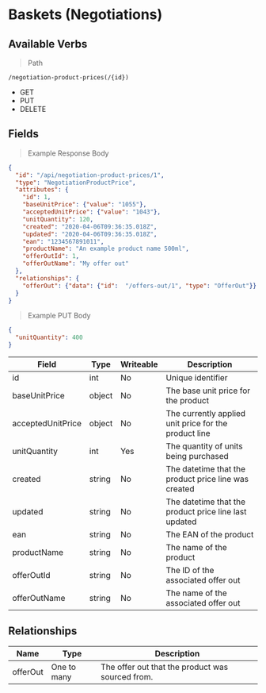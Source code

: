 # Baskets (Negotiations)

## Available Verbs

> Path

```
/negotiation-product-prices(/{id})
```

* GET
* PUT
* DELETE

## Fields

> Example Response Body

```json
{
  "id": "/api/negotiation-product-prices/1",
  "type": "NegotiationProductPrice",
  "attributes": {
    "id": 1,
    "baseUnitPrice": {"value": "1055"},
    "acceptedUnitPrice": {"value": "1043"},
    "unitQuantity": 120,
    "created": "2020-04-06T09:36:35.018Z",
    "updated": "2020-04-06T09:36:35.018Z",
    "ean": "1234567891011",
    "productName": "An example product name 500ml",
    "offerOutId": 1,
    "offerOutName": "My offer out" 
  },
  "relationships": {
    "offerOut": {"data": {"id":  "/offers-out/1", "type": "OfferOut"}}
  }
}
```

> Example PUT Body

```json
{
  "unitQuantity": 400
}
```

Field | Type | Writeable | Description
----- | ---- | --------- | -----------
id | int | No | Unique identifier
baseUnitPrice | object | No | The base unit price for the product
acceptedUnitPrice | object | No | The currently applied unit price for the product line 
unitQuantity | int | Yes | The quantity of units being purchased
created | string | No | The datetime that the product price line was created
updated | string | No | The datetime that the product price line last updated
ean | string | No | The EAN of the product
productName | string | No | The name of the product
offerOutId | string | No | The ID of the associated offer out
offerOutName | string | No | The name of the associated offer out

## Relationships

Name | Type | Description
---- | ---- | -----------
offerOut | One to many | The offer out that the product was sourced from.
